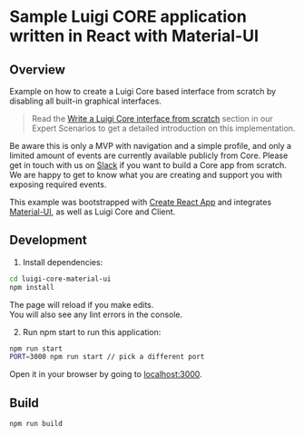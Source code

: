 # Sample Luigi CORE application written in React with Material-UI

## Overview

Example on how to create a Luigi Core based interface from scratch by disabling all built-in graphical interfaces.

> Read the [Write a Luigi Core interface from scratch](https://docs.luigi-project.io/docs/advanced-scenarios) section in our Expert Scenarios to get a detailed introduction on this implementation.

Be aware this is only a MVP with navigation and a simple profile, and only a limited amount of events are currently available publicly from Core. Please get in touch with us on [Slack](slack.luigi-project.io) if you want to build a Core app from scratch. We are happy to get to know what you are creating and support you with exposing required events.

This example was bootstrapped with [Create React App](https://github.com/facebook/create-react-app) and integrates [Material-UI](https://material-ui.com/), as well as Luigi Core and Client.

## Development

1. Install dependencies:

```bash
cd luigi-core-material-ui
npm install
```
The page will reload if you make edits.<br />
You will also see any lint errors in the console.

2. Run npm start to run this application:

```bash
npm run start
PORT=3000 npm run start // pick a different port
```

Open it in your browser by going to [localhost:3000](http://localhost:3000).

## Build

```bash
npm run build
```
